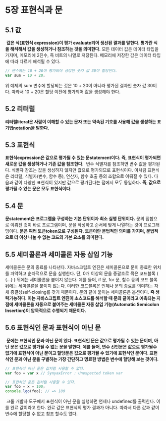 # 5장 표현식과 문

## 5.1 값

 **값은 식(표현식 expression)이 평가 evaluate되어 생선된 결과를 말한다. 평가란 식을 해석해서 값을 생성하거나 참조하는 것을 의미한다.** 모든 데이터 값은 데이터 타입을 가지며, 메모리에 2진수, 즉 비트의 나열로 저장된다. 메모리에 저장한 값은 데이터 타입에 따라 다르게 해석될 수 있다.

```jsx
// 변수에는 10 + 20이 평가되어 생성된 숫자 값 30이 할당된다.
var sum = 10 + 20;
```

위 예제의 sum 변수에 할당되는 것은 10 + 20이 아니라 평가된 결과인 숫자 값 30이다. 따라서 10 + 20은 할당 이전에 평가되어 값을 생성해야 한다.

## 5.2 리터럴

**리터럴literal은 사람이 이해할 수 있는 문자 또는 약속된 기호를 사용해 값을 생성하는 표기법notation을 말한다.**


## 5.3 표현식

**표현식expression은 값으로 평가될 수 있는 문statement이다. 즉, 표현식이 평가되면 새로운 값을 생성하거나 기존 값을 참조한다.**
 변수 식별자를 참조하면 변수 값을 평가된다. 식별자 참조는 값을 생성하지 않지만 값으로 평가되므로 표현식이다. 이처럼 표현식은 리터럴, 식별자(변수, 함수 등), 연산자, 함수 호출 등의 조합으로 이뤄질 수 있다. 다음과 같이 다양한 표현식이 있지만 값으로 평가된다는 점에서 모두 동일하다. **즉, 값으로 평가될 수 있는 문은 모두 표현식이다**.

## 5.4 문

**문statement은 프로그램을 구성하는 기본 단위이자 최소 실행 단위이다.** 문의 집합으로 이뤄진 것이 바로 프로그램이며, 문을 작성하고 순서에 맞게 나열하는 것이 프로그래밍이다. **문은 여러 토큰token으로 구성된다. 토큰이란 문법적인 의미를 가지며, 문법적으로 더 이상 나눌 수 없는 코드의 기본 요소를 의미한다.** 

## 5.5 세미콜론과 세미콜론 자동 삽입 기능

세미콜론은 문의 종료를 나타낸다. 자바스크립트 엔진은 세미콜론으로 문이 종료한 위치를 파악하고 순차적으로 문을 실행한다. 단, 0개 이상의 문을 중괄호로 묶은 코드블록 ( {...} ) 뒤에는 세미콜론을 붙이지 않는다. 예를 들어, if 문, for 문, 함수 등의 코드 블록 뒤에는 세미콜론을 붙이지 않는다. 이러한 코드블록은 언제나 문의 종료를 의미하는 자체 종결성self-closing를 갖기 때문이다. 문의 끝에 붙이는 세미콜론은 옵션이다. **즉 생략가능하다. 이는 자바스크립트 엔진이 소스코드를 해석할 때 문의 끝이라고 예측되는 지점에 세미콜론을 자동으로 붙여주는 세미콜론 자동 삽입 기능(Automatic Semicolon Insertion)이 암묵적으로 수행되기 때문이다.**

## 5.6 표현식인 문과 표현식이 아닌 문

 **문에는 표현식인 문과 아닌 문이 있다. 표현식인 문은 값으로 평가될 수 있는 문이며, 아닌 문은 값으로 평가될 수 없는 문을 말한다. 예를 들어, 변수 선언문은 값으로 평가될수 없기에 표현식이 아닌 문이고 할당문은 값으로 평가될 수 있기에 표현식인 문이다. 표현식인 문과 아닌 문을 구별하는 가장 간단하고 명료한 방법은 변수에 할당해 보는 것이다.** 
```jsx
// 표현식이 아닌 문은 값처럼 사용할 수 없다.
var foo = var x // SynyaxError : Unexpected token var

// 표현식인 문은 값처럼 사용할 수 있다.
var foo = x = 100;
console.lgo(foo); // => 100
```
 크롬 개발자 도구에서 표현식이 아닌 문을 실행하면 언제나 undefined를 출력한다. 이를 완료 값이라고 한다. 완료 값은 표현식의 평가 결과가 아니다. 따라서 다른 값과 같이 변수에 할당할 수 없고 참조 할수도 없다.